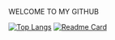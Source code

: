 WELCOME TO MY GITHUB

[![Top Langs](https://github-readme-stats.vercel.app/api/top-langs/?username=jumalley&custom_title=Dev💻&theme=radical)](https://github.com/jumalley)
[![Readme Card](https://github-readme-stats.vercel.app/api/pin/?username=jumalley&repo=test&theme=radical)](https://github.com/jumalley)
